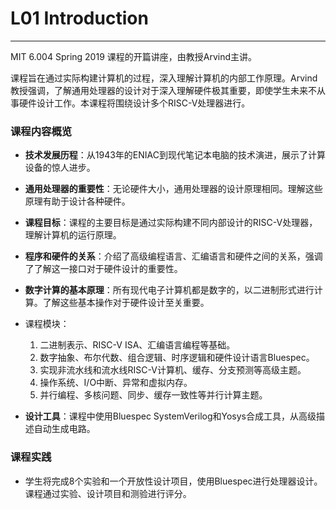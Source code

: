 # L01 Introduction

---
MIT 6.004 Spring 2019 课程的开篇讲座，由教授Arvind主讲。

课程旨在通过实际构建计算机的过程，深入理解计算机的内部工作原理。Arvind教授强调，了解通用处理器的设计对于深入理解硬件极其重要，即使学生未来不从事硬件设计工作。本课程将围绕设计多个RISC-V处理器进行。

### 课程内容概览

- **技术发展历程**：从1943年的ENIAC到现代笔记本电脑的技术演进，展示了计算设备的惊人进步。

- **通用处理器的重要性**：无论硬件大小，通用处理器的设计原理相同。理解这些原理有助于设计各种硬件。

- **课程目标**：课程的主要目标是通过实际构建不同内部设计的RISC-V处理器，理解计算机的运行原理。

- **程序和硬件的关系**：介绍了高级编程语言、汇编语言和硬件之间的关系，强调了了解这一接口对于硬件设计的重要性。

- **数字计算的基本原理**：所有现代电子计算机都是数字的，以二进制形式进行计算。了解这些基本操作对于硬件设计至关重要。

- 课程模块：

  1. 二进制表示、RISC-V ISA、汇编语言编程等基础。
  2. 数字抽象、布尔代数、组合逻辑、时序逻辑和硬件设计语言Bluespec。
  3. 实现非流水线和流水线RISC-V计算机、缓存、分支预测等高级主题。
  4. 操作系统、I/O中断、异常和虚拟内存。
  5. 并行编程、多核问题、同步、缓存一致性等并行计算主题。

- **设计工具**：课程中使用Bluespec SystemVerilog和Yosys合成工具，从高级描述自动生成电路。

### 课程实践

- 学生将完成8个实验和一个开放性设计项目，使用Bluespec进行处理器设计。课程通过实验、设计项目和测验进行评分。

